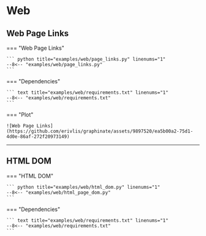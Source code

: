 # Web

## Web Page Links

=== "Web Page Links"

    ``` python title="examples/web/page_links.py" linenums="1"
    --8<-- "examples/web/page_links.py"
    ```

=== "Dependencies"

    ``` text title="examples/web/requirements.txt" linenums="1"
    --8<-- "examples/web/requirements.txt"
    ```

=== "Plot"

    ![Web Page Links](https://github.com/erivlis/graphinate/assets/9897520/ea5b00a2-75d1-4d0e-86af-272f20973149)

---

## HTML DOM

=== "HTML DOM"

    ``` python title="examples/web/html_dom.py" linenums="1"
    --8<-- "examples/web/html_page_dom.py"
    ```

=== "Dependencies"

    ``` text title="examples/web/requirements.txt" linenums="1"
    --8<-- "examples/web/requirements.txt"
    ```